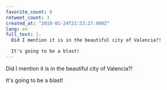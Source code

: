 ```yaml
---
favorite_count: 8
retweet_count: 3
created_at: "2019-01-24T21:53:27.000Z"
lang: en
full_text: |-
  Did I mention it is in the beautiful city of Valencia?! 

  It's going to be a blast!
---
```


Did I mention it is in the beautiful city of Valencia?!

It's going to be a blast!
